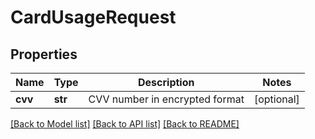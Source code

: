 # CardUsageRequest

## Properties
Name | Type | Description | Notes
------------ | ------------- | ------------- | -------------
**cvv** | **str** | CVV number in encrypted format | [optional] 

[[Back to Model list]](../README.md#documentation-for-models) [[Back to API list]](../README.md#documentation-for-api-endpoints) [[Back to README]](../README.md)


